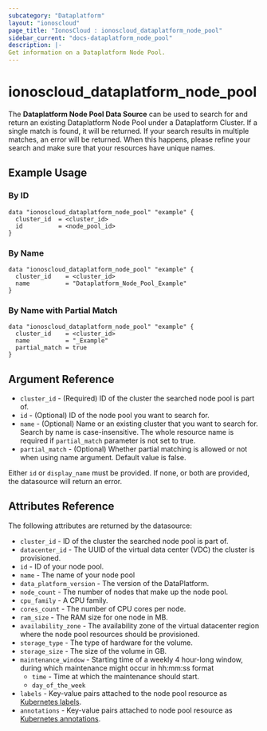 ```yaml
---
subcategory: "Dataplatform"
layout: "ionoscloud"
page_title: "IonosCloud : ionoscloud_dataplatform_node_pool"
sidebar_current: "docs-dataplatform_node_pool"
description: |-
Get information on a Dataplatform Node Pool.
---
```


# ionoscloud\_dataplatform_node_pool

The **Dataplatform Node Pool Data Source** can be used to search for and return an existing Dataplatform Node Pool under a Dataplatform Cluster.
If a single match is found, it will be returned. If your search results in multiple matches, an error will be returned.
When this happens, please refine your search and make sure that your resources have unique names.

## Example Usage

### By ID
```hcl
data "ionoscloud_dataplatform_node_pool" "example" {
  cluster_id  = <cluster_id>
  id	      = <node_pool_id>
}
```

### By Name

```hcl
data "ionoscloud_dataplatform_node_pool" "example" {
  cluster_id    = <cluster_id>
  name      	= "Dataplatform_Node_Pool_Example"
}
```

### By Name with Partial Match

```hcl
data "ionoscloud_dataplatform_node_pool" "example" {
  cluster_id    = <cluster_id>
  name      	= "_Example"
  partial_match = true
}
```

## Argument Reference

* `cluster_id` - (Required) ID of the cluster the searched node pool is part of.
* `id` - (Optional) ID of the node pool you want to search for.
* `name` - (Optional) Name or an existing cluster that you want to search for. Search by name is case-insensitive. The whole resource name is required if `partial_match` parameter is not set to true.
* `partial_match` - (Optional) Whether partial matching is allowed or not when using name argument. Default value is false.

Either `id` or `display_name` must be provided. If none, or both are provided, the datasource will return an error.

## Attributes Reference

The following attributes are returned by the datasource:

* `cluster_id` - ID of the cluster the searched node pool is part of.
* `datacenter_id` - The UUID of the virtual data center (VDC) the cluster is provisioned.
* `id` - ID of your node pool.
* `name` - The name of your node pool
* `data_platform_version` - The version of the DataPlatform.
* `node_count` - The number of nodes that make up the node pool.
* `cpu_family` - A CPU family.
* `cores_count` - The number of CPU cores per node. 
* `ram_size` - The RAM size for one node in MB. 
* `availability_zone` - The availability zone of the virtual datacenter region where the node pool resources should be provisioned. 
* `storage_type` - The type of hardware for the volume. 
* `storage_size` - The size of the volume in GB. 
* `maintenance_window` - Starting time of a weekly 4 hour-long window, during which maintenance might occur in hh:mm:ss format
  * `time` - Time at which the maintenance should start. 
  * `day_of_the_week` 
* `labels` - Key-value pairs attached to the node pool resource as [Kubernetes labels](https://kubernetes.io/docs/concepts/overview/working-with-objects/labels/).
* `annotations` - Key-value pairs attached to node pool resource as [Kubernetes annotations](https://kubernetes.io/docs/concepts/overview/working-with-objects/annotations/).
